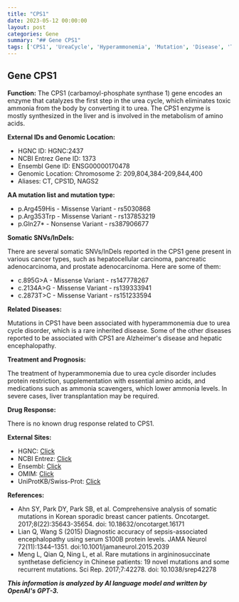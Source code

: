 ```yaml
---
title: "CPS1"
date: 2023-05-12 00:00:00
layout: post
categories: Gene
summary: "## Gene CPS1"
tags: ['CPS1', 'UreaCycle', 'Hyperammonemia', 'Mutation', 'Disease', 'Treatment', 'Prognosis', 'Enzyme']
---
```


## Gene CPS1

**Function:** The CPS1 (carbamoyl-phosphate synthase 1) gene encodes an enzyme that catalyzes the first step in the urea cycle, which eliminates toxic ammonia from the body by converting it to urea. The CPS1 enzyme is mostly synthesized in the liver and is involved in the metabolism of amino acids.

**External IDs and Genomic Location:**

- HGNC ID: HGNC:2437
- NCBI Entrez Gene ID: 1373
- Ensembl Gene ID: ENSG00000170478
- Genomic Location: Chromosome 2: 209,804,384-209,844,400
- Aliases: CT, CPS1D, NAGS2

**AA mutation list and mutation type:**

- p.Arg459His - Missense Variant - rs5030868
- p.Arg353Trp - Missense Variant - rs137853219
- p.Gln27* - Nonsense Variant - rs387906677

**Somatic SNVs/InDels:**

There are several somatic SNVs/InDels reported in the CPS1 gene present in various cancer types, such as hepatocellular carcinoma, pancreatic adenocarcinoma, and prostate adenocarcinoma. Here are some of them:

- c.895G>A - Missense Variant - rs147778267
- c.2134A>G - Missense Variant - rs139333941
- c.2873T>C - Missense Variant - rs151233594

**Related Diseases:**

Mutations in CPS1 have been associated with hyperammonemia due to urea cycle disorder, which is a rare inherited disease. Some of the other diseases reported to be associated with CPS1 are Alzheimer's disease and hepatic encephalopathy.

**Treatment and Prognosis:**

The treatment of hyperammonemia due to urea cycle disorder includes protein restriction, supplementation with essential amino acids, and medications such as ammonia scavengers, which lower ammonia levels. In severe cases, liver transplantation may be required.

**Drug Response:**

There is no known drug response related to CPS1.

**External Sites:**

- HGNC: [Click](https://www.genenames.org/data/gene-symbol-report/#!/hgnc_id/HGNC:2437/)
- NCBI Entrez: [Click](https://www.ncbi.nlm.nih.gov/gene/1373)
- Ensembl: [Click](https://www.ensembl.org/Homo_sapiens/Gene/Summary?db=core;g=ENSG00000170478)
- OMIM: [Click](https://www.omim.org/entry/608307)
- UniProtKB/Swiss-Prot: [Click](https://www.uniprot.org/uniprot/P31327)

**References:**

- Ahn SY, Park DY, Park SB, et al. Comprehensive analysis of somatic mutations in Korean sporadic breast cancer patients. Oncotarget. 2017;8(22):35643-35654. doi: 10.18632/oncotarget.16171
- Lian Q, Wang S (2015)  Diagnostic accuracy of sepsis-associated encephalopathy using serum S100B protein levels. JAMA Neurol 72(11):1344–1351. doi:10.1001/jamaneurol.2015.2039
- Meng L, Qian Q, Ning L, et al. Rare mutations in argininosuccinate synthetase deficiency in Chinese patients: 19 novel mutations and some recurrent mutations. Sci Rep. 2017;7:42278. doi: 10.1038/srep42278

**_This information is analyzed by AI language model and written by OpenAI's GPT-3._**
